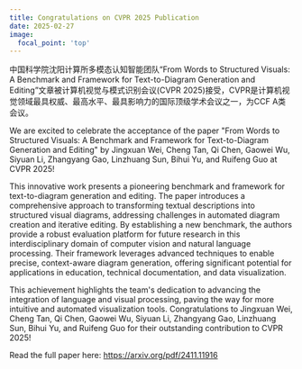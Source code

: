 ```yaml
---
title: Congratulations on CVPR 2025 Publication
date: 2025-02-27
image:
  focal_point: 'top'
---
```

中国科学院沈阳计算所多模态认知智能团队“From Words to Structured Visuals: A Benchmark and Framework for Text-to-Diagram Generation and Editing”文章被计算机视觉与模式识别会议(CVPR 2025)接受，CVPR是计算机视觉领域最具权威、最高水平、最具影响力的国际顶级学术会议之一，为CCF A类会议。

<!--more-->

We are excited to celebrate the acceptance of the paper "From Words to Structured Visuals: A Benchmark and Framework for Text-to-Diagram Generation and Editing" by Jingxuan Wei, Cheng Tan, Qi Chen, Gaowei Wu, Siyuan Li, Zhangyang Gao, Linzhuang Sun, Bihui Yu, and Ruifeng Guo at CVPR 2025!

This innovative work  presents a pioneering benchmark and framework for text-to-diagram generation and editing. The paper introduces a comprehensive approach to transforming textual descriptions into structured visual diagrams, addressing challenges in automated diagram creation and iterative editing. By establishing a new benchmark, the authors provide a robust evaluation platform for future research in this interdisciplinary domain of computer vision and natural language processing. Their framework leverages advanced techniques to enable precise, context-aware diagram generation, offering significant potential for applications in education, technical documentation, and data visualization.

  This achievement highlights the team's dedication to advancing the integration of language and visual processing, paving the way for more intuitive and automated visualization tools. Congratulations to Jingxuan Wei, Cheng Tan, Qi Chen, Gaowei Wu, Siyuan Li, Zhangyang Gao, Linzhuang Sun, Bihui Yu, and Ruifeng Guo for their outstanding contribution to CVPR 2025!

Read the full paper here: https://arxiv.org/pdf/2411.11916